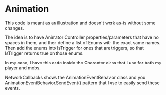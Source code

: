 # Animation

This code is meant as an illustration and doesn't work as-is without some changes.

The idea is to have Animator Controller properties/parameters that have no spaces in them, and then define a list of Enums with the exact same names. Then add the enums into IsTrigger for ones that are triggers, so that IsTrigger returns true on those enums.

In my case, I have this code inside the Character class that I use for both my player and mobs.

NetworkCallbacks shows the AnimationEventBehavior class and you AnimationEventBehavior.SendEvent() pattern that I use to easily send these events.
